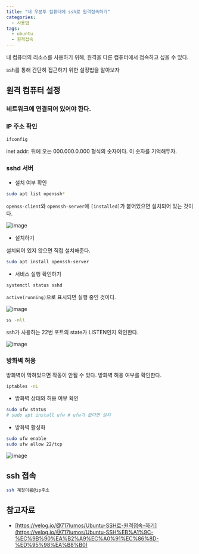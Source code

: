 ```yaml
---
title: "내 우분투 컴퓨터에 ssh로 원격접속하기"
categories:
  - 사용법
tags:
  - ubuntu
  - 원격접속
---
```


내 컴퓨터의 리소스를 사용하기 위해, 원격을 다른 컴퓨터에서 접속하고 싶을 수 있다.

ssh를 통해 간단히 접근하기 위한 설정법을 알아보자

## 원격 컴퓨터 설정

### 네트워크에 연결되어 있어야 한다.

### IP 주소 확인

```bash
ifconfig
```

inet addr: 뒤에 오는 000.000.0.000 형식의 숫자이다. 이 숫자를 기억해두자.

### sshd 서버

- 설치 여부 확인

```bash
sudo apt list openssh*
```

`openss-client`와 `openssh-server`에 `[installed]`가 붙어있으면 설치되어 있는 것이다.

![image](https://user-images.githubusercontent.com/49065638/199444505-766cb5a8-51a8-4b36-a98a-dbc522843cea.png)


- 설치하기

설치되어 있지 않으면 직접 설치해준다.

```bash
sudo apt install openssh-server
```

- 서비스 실행 확인하기

```bash
systemctl status sshd
```

`active(running)`으로 표시되면 실행 중인 것이다.

![image](https://user-images.githubusercontent.com/49065638/199445073-c6b7d22b-900f-4716-bb1c-e04d3318ada8.png)

```bash
ss -nlt
```

ssh가 사용하는 22번 포트의 state가 LISTEN인지 확인한다.

![image](https://user-images.githubusercontent.com/49065638/199445399-e8bc892e-fcd7-49ae-a8bb-0a4d8b3e24a5.png)

### 방화벽 허용

방화벽이 막혀있으면 작동이 안될 수 있다. 방화벽 허용 여부를 확인한다.

```bash
iptables -nL
```

- 방화벽 상태와 허용 여부 확인

```bash
sudo ufw status
# sudo apt install ufw # ufw가 없다면 설치
```

- 방화벽 활성화

```bash
sudo ufw enable
sudo ufw allow 22/tcp
```

![image](https://user-images.githubusercontent.com/49065638/199445557-a39ca3f1-1284-4d0e-9999-75655158efcd.png)

## ssh 접속

```bash
ssh 계정이름@ip주소
```

## 참고자료

- [https://velog.io/@717lumos/Ubuntu-SSH로-원격접속-하기](https://velog.io/@717lumos/Ubuntu-SSH%EB%A1%9C-%EC%9B%90%EA%B2%A9%EC%A0%91%EC%86%8D-%ED%95%98%EA%B8%B0)